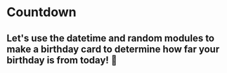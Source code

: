 # Countdown

## Let's use the datetime and random modules to make a birthday card to determine how far your birthday is from today! 🎂